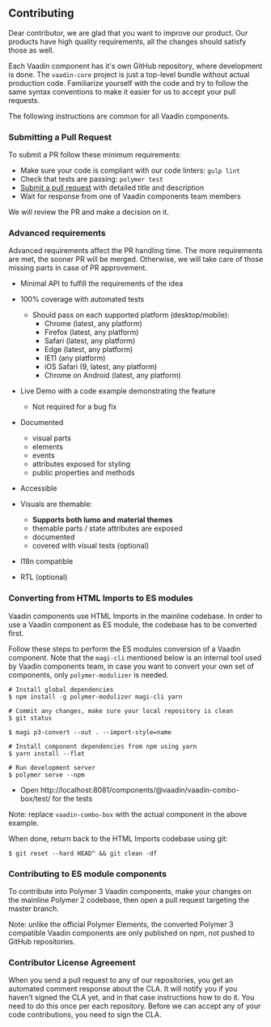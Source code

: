 ## Contributing

Dear contributor, we are glad that you want to improve our product. Our products have high quality requirements, all the changes should satisfy those as well.

Each Vaadin component has it's own GitHub repository, where development is done. The `vaadin-core` project is just a top-level bundle without actual production code.
Familiarize yourself with the code and try to follow the same syntax conventions to make it easier for us to accept your pull requests.

The following instructions are common for all Vaadin components.

### Submitting a Pull Request

To submit a PR follow these minimum requirements:

  - Make sure your code is compliant with our code linters: `gulp lint`
  - Check that tests are passing: `polymer test`
  - [Submit a pull request](https://www.digitalocean.com/community/tutorials/how-to-create-a-pull-request-on-github) with detailed title and description
  - Wait for response from one of Vaadin components team members

We will review the PR and make a decision on it.

### Advanced requirements

Advanced requirements affect the PR handling time. The more requirements are met, the sooner PR will be merged.
Otherwise, we will take care of those missing parts in case of PR approvement.

  - Minimal API to fulfill the requirements of the idea

  - 100% coverage with automated tests
    - Should pass on each supported platform (desktop/mobile):
      - Chrome (latest, any platform)
      - Firefox (latest, any platform)
      - Safari (latest, any platform)
      - Edge (latest, any platform)
      - IE11 (any platform)
      - iOS Safari (9, latest, any platform)
      - Chrome on Android (latest, any platform)

  - Live Demo with a code example demonstrating the feature
    - Not required for a bug fix

  - Documented
    - visual parts
    - elements
    - events
    - attributes exposed for styling
    - public properties and methods

  - Accessible

  - Visuals are themable:
    - **Supports both lumo and material themes**
    - themable parts / state attributes are exposed
    - documented
    - covered with visual tests (optional)

  - I18n compatible

  - RTL (optional)

### Converting from HTML Imports to ES modules

Vaadin components use HTML Imports in the mainline codebase. In order to use a Vaadin component
as ES module, the codebase has to be converted first.

Follow these steps to perform the ES modules conversion of a Vaadin component.
Note that the `magi-cli` mentioned below is an internal tool used by Vaadin components team,
in case you want to convert your own set of components, only `polymer-modulizer` is needed.

```shell
# Install global dependencies
$ npm install -g polymer-modulizer magi-cli yarn

# Commit any changes, make sure your local repository is clean
$ git status

$ magi p3-convert --out . --import-style=name

# Install component dependencies from npm using yarn
$ yarn install --flat

# Run development server
$ polymer serve --npm
```

- Open http://localhost:8081/components/@vaadin/vaadin-combo-box/test/ for the tests

Note: replace `vaadin-combo-box` with the actual component in the above example.

When done, return back to the HTML Imports codebase using git:

```shell
$ git reset --hard HEAD^ && git clean -df
```

### Contributing to ES module components

To contribute into Polymer 3 Vaadin components, make your changes
on the mainline Polymer 2 codebase, then open a pull request targeting
the master branch.

Note: unlike the official Polymer Elements, the converted Polymer 3 compatible
Vaadin components are only published on npm, not pushed to GitHub repositories.

### Contributor License Agreement

When you send a pull request to any of our repositories, you get an automated comment response about the CLA.
It will notify you if you haven’t signed the CLA yet, and in that case instructions how to do it.
You need to do this once per each repository. Before we can accept any of your code contributions, you need to sign the CLA.
